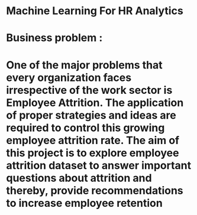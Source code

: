 # Machine Learning For HR Analytics
# Business problem :
# One of the major problems that every organization faces irrespective of the work sector is Employee Attrition. The application of proper strategies and ideas are required to control this growing employee attrition rate. The aim of this project is to explore employee attrition dataset to answer important questions about attrition and thereby, provide recommendations to increase employee retention
